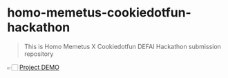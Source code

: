 # homo-memetus-cookiedotfun-hackathon

> This is Homo Memetus X Cookiedotfun DEFAI Hackathon submission repository

👉🏻 [Project DEMO](https://homo-memetus-cookiedotfun-hackathon.vercel.app "HOMO MEMETUS Project DEMO")
